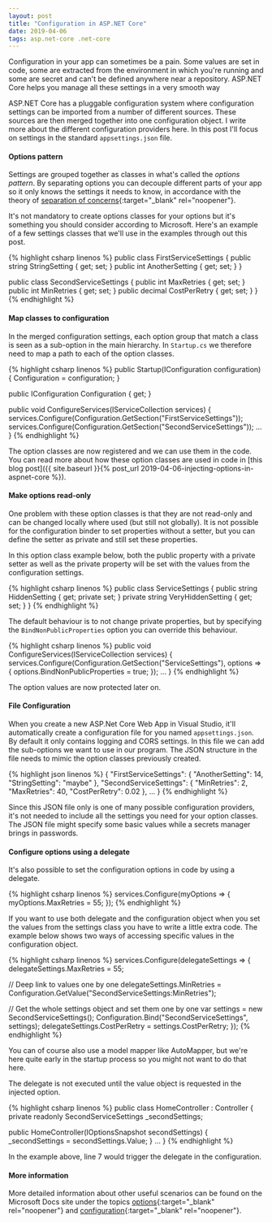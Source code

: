 ```yaml
---
layout: post
title: "Configuration in ASP.NET Core"
date: 2019-04-06
tags: asp.net-core .net-core
---
```


<p class="intro"><span class="dropcap">C</span>onfiguration in your app can sometimes be a pain. Some values are set in code, some are extracted from the environment in which you're running and some are secret and can't be defined anywhere near a repository. ASP.NET Core helps you manage all these settings in a very smooth way</p>

ASP.NET Core has a pluggable configuration system where configuration settings can be imported from a number of different sources. These sources are then merged together into one configuration object. I write more about the different configuration providers here. In this post I'll focus on settings in the standard <code class="code">appsettings.json</code> file.

#### Options pattern

Settings are grouped together as classes in what's called the <i>options pattern</i>. By separating options you can decouple different parts of your app so it only knows the settings it needs to know, in accordance with the theory of [separation of concerns](https://en.wikipedia.org/wiki/Separation_of_concerns){:target="_blank" rel="noopener"}.

It's not mandatory to create options classes for your options but it's something you should consider according to Microsoft. Here's an example of a few settings classes that we'll use in the examples through out this post.

{% highlight csharp linenos %}
public class FirstServiceSettings
{
  public string StringSetting { get; set; }
  public int AnotherSetting { get; set; }
}

public class SecondServiceSettings
{
  public int MaxRetries { get; set; }
  public int MinRetries { get; set; }
  public decimal CostPerRetry { get; set; }
}
{% endhighlight %}

#### Map classes to configuration

In the merged configuration settings, each option group that match a class is seen as a sub-option in the main hierarchy. In <code class="code">Startup.cs</code> we therefore need to map a path to each of the option classes.

{% highlight csharp linenos %}
public Startup(IConfiguration configuration)
{
  Configuration = configuration;
}

public IConfiguration Configuration { get; }

public void ConfigureServices(IServiceCollection services)
{
  services.Configure<FirstServiceSettings>(Configuration.GetSection("FirstServiceSettings"));
  services.Configure<SecondServiceSettings>(Configuration.GetSection("SecondServiceSettings"));
  ...
}
{% endhighlight %}

The option classes are now registered and we can use them in the code. You can read more about how these option classes are used in code in [this blog post]({{ site.baseurl }}{% post_url 2019-04-06-injecting-options-in-aspnet-core %}).

#### Make options read-only

One problem with these option classes is that they are not read-only and can be changed locally where used (but still not globally). It is not possible for the configuration binder to set properties without a setter, but you can define the setter as private and still set these properties.

In this option class example below, both the public property with a private setter as well as the private property will be set with the values from the configuration settings.

{% highlight csharp linenos %}
public class ServiceSettings
{
  public string HiddenSetting { get; private set; }
  private string VeryHiddenSetting { get; set; }
}
{% endhighlight %}

The default behaviour is to not change private properties, but by specifying the <code class="code">BindNonPublicProperties</code> option you can override this behaviour.

{% highlight csharp linenos %}
public void ConfigureServices(IServiceCollection services)
{
  services.Configure<ServiceSettings>(Configuration.GetSection("ServiceSettings"), options =>
  {
      options.BindNonPublicProperties = true;
  });
  ...
}
{% endhighlight %}

The option values are now protected later on.

#### File Configuration

When you create a new ASP.Net Core Web App in Visual Studio, it'll automatically create a configuration file for you named <code class="code">appsettings.json</code>. By default it only contains logging and CORS settings. In this file we can add the sub-options we want to use in our program. The JSON structure in the file needs to mimic the option classes previously created.

{% highlight json linenos %}
{
  "FirstServiceSettings": {
    "AnotherSetting": 14,
    "StringSetting": "maybe"
  },
  "SecondServiceSettings": {
    "MinRetries": 2,
    "MaxRetries": 40,
    "CostPerRetry": 0.02
  },
  ...
}
{% endhighlight %}

Since this JSON file only is one of many possible configuration providers, it's not needed to include all the settings you need for your option classes. The JSON file might specify some basic values while a secrets manager brings in passwords.

#### Configure options using a delegate

It's also possible to set the configuration options in code by using a delegate. 

{% highlight csharp linenos %}
services.Configure<SecondServiceSettings>(myOptions =>
{
    myOptions.MaxRetries = 55;
});
{% endhighlight %}

If you want to use both delegate and the configuration object when you set the values from the settings class you have to write a little extra code. The example below shows two ways of accessing specific values in the configuration object.

{% highlight csharp linenos %}
services.Configure<SecondServiceSettings>(delegateSettings => 
{
  delegateSettings.MaxRetries = 55;

  // Deep link to values one by one
  delegateSettings.MinRetries = Configuration.GetValue<int>("SecondServiceSettings:MinRetries");

  // Get the whole settings object and set them one by one
  var settings = new SecondServiceSettings();
  Configuration.Bind("SecondServiceSettings", settings);
  delegateSettings.CostPerRetry = settings.CostPerRetry;
});
{% endhighlight %}

You can of course also use a model mapper like AutoMapper, but we're here quite early in the startup process so you might not want to do that here.

The delegate is not executed until the value object is requested in the injected option.

{% highlight csharp linenos %}
public class HomeController : Controller
{
  private readonly SecondServiceSettings _secondSettings;

  public HomeController(IOptionsSnapshot<SecondServiceSettings> secondSettings)
  {
      _secondSettings = secondSettings.Value;
  }
  ...
}
{% endhighlight %}

In the example above, line 7 would trigger the delegate in the configuration.

#### More information

More detailed information about other useful scenarios can be found on the Microsoft Docs site under the topics [options](https://docs.microsoft.com/en-us/aspnet/core/fundamentals/configuration/options?view=aspnetcore-2.2){:target="_blank" rel="noopener"} and [configuration](https://docs.microsoft.com/en-gb/aspnet/core/fundamentals/configuration/index?view=aspnetcore-2.2){:target="_blank" rel="noopener"}.